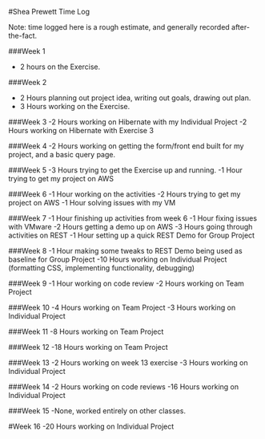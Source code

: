 #Shea Prewett Time Log

Note: time logged here is a rough estimate, and generally recorded after-the-fact.

###Week 1
- 2 hours on the Exercise. 

###Week 2
- 2 Hours planning out project idea, writing out goals, drawing out plan.
- 3 Hours working on the Exercise.

###Week 3
-2 Hours working on Hibernate with my Individual Project
-2 Hours working on Hibernate with Exercise 3

###Week 4
-2 Hours working on getting the form/front end built for my project, and a basic query page.

###Week 5
-3 Hours trying to get the Exercise up and running.
-1 Hour trying to get my project on AWS

###Week 6
-1 Hour working on the activities
-2 Hours trying to get my project on AWS
-1 Hour solving issues with my VM

###Week 7
-1 Hour finishing up activities from week 6
-1 Hour fixing issues with VMware
-2 Hours getting a demo up on AWS
-3 Hours going through activities on REST
-1 Hour setting up a quick REST Demo for Group Project 

###Week 8
-1 Hour making some tweaks to REST Demo being used as baseline for Group Project
-10 Hours working on Individual Project (formatting CSS, implementing functionality, debugging)

###Week 9
-1 Hour working on code review
-2 Hours working on Team Project

###Week 10
-4 Hours working on Team Project
-3 Hours working on Individual Project

###Week 11
-8 Hours working on Team Project

###Week 12
-18 Hours working on Team Project

###Week 13
-2 Hours working on week 13 exercise
-3 Hours working on Individual Project

###Week 14
-2 Hours working on code reviews
-16 Hours working on Individual Project

###Week 15
-None, worked entirely on other classes.

#Week 16
-20 Hours working on Individual Project
